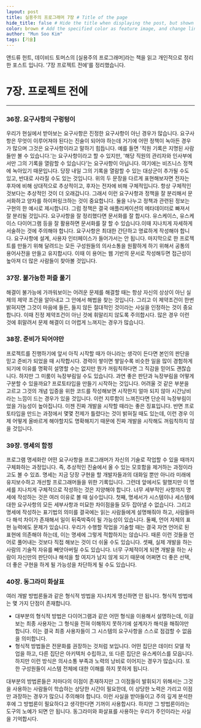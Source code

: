 ```yaml
---
layout: post
title: 실용주의 프로그래머 7장 # Title of the page
hide_title: false # Hide the title when displaying the post, but shown in lists of poststhumbnail: "assets/img/thumbnails/sample-th.png"  # Add
color: brown # Add the specified color as feature image, and change link colors in post
author: "Mun Soo Kim"
tags: [기술]
---
```


앤드류 헌트, 데이비드 토머스의 [실용주의 프로그래머]라는 책을 읽고 개인적으로 정리한 포스트 입니다. '7장 프로젝트 전에'를 정리했습니다.

# 7장. 프로젝트 전에

---

### 36장. 요구사항의 구렁텅이

우리가 현실에서 받아보는 요구사항은 진정한 요구사항이 아닌 경우가 많습니다. 요구사항은 무엇이 이루어져야 된다는 진술이 되어야 하는데 거기에 어떤 정책이 녹아든 경우가 많으며 그것은 요구사항이라고 말하기 힘듭니다. 예를 들면 '직원 기록은 지명된 사람들만 볼 수 있습니다.'는 요구사항이라고 할 수 있지만, '해당 직원의 관리자와 인사부에서만 그의 기록을 열람할 수 있습니다'는 요구사항이 아닙니다. 여기에는 비즈니스 정책에 녹아있기 때문입니다. 당장 내일 그의 기록을 열람할 수 있는 대상군이 추가될 수도 있고, 반대로 사라질 수도 있는 것입니다. 위의 두 문장을 다르게 표현해보자면 전자는 후자에 비해 상대적으로 추상적이고, 후자는 전자에 비해 구체적입니다. 항상 구체적인 것보다는 추상적인 것이 더 오래갑니다. 그래서 이런 요구사항과 정책을 잘 분리해서 문서화하고 양자를 하이퍼링크하는 것이 중요합니다. 둘을 나누고 정책과 관련된 정보는 구현의 한 예시로 제시합니다. 그럼 정책은 결국 애플리케이션의 메타데이터로 빠져서 잘 분리될 것입니다.
요구사항을 잘 정리했다면 문서화를 잘 합시다. 유스케이스, 유스케이스 다이어그램 등을 잘 활용하면 문서화를 잘 할 수 있습니다.이때 지나치게 자세하게 서술하는 것에 주의해야 합니다. 요구사항은 최대한 간단하고 명료하게 작성해야 합니다. 요구사항에 설계, 사용자 인터페이스가 들어가서는 안 됩니다.
마지막으로 한 프로젝트를 만들기 위해 달려드는 모든 구성원들의 의사소통을 원활하게 하기 위해서 공통의 용어사전을 만들고 유지합시다. 이때 이 용어는 웹 기반의 문서로 작성해두면 접근성이 높아져 더 많은 사람들이 찾아볼 것입니다.

### 37장. 불가능한 퍼즐 풀기

해결이 불가능에 가까워보이는 어려운 문제를 해결할 때는 항상 자신의 상상이 아닌 실제의 제약 조건을 알아내고 그 안에서 해법을 찾는 것입니다. 그리고 이 제약조건이 한번 밝혀지면 그것이 마음에 들든, 들지 않든 절대적인 것이라는 사실을 인정하는 것이 중요합니다. 이때 진정 제약조건이 아닌 것에 휘말리지 않도록 주의합시다. 많은 경우 이런 것에 휘말려서 문제 해결이 더 어렵게 느껴지는 경우가 많습니다.

### 38장. 준비가 되어야만

프로젝트를 진행하기에 앞서 아직 시작할 때가 아니라는 생각이 든다면 본인의 판단을 믿고 준비가 되었을 때 시작합시다. 경력이 쌓이면 쌓일수록 비슷한 일을 많이 경험하게 되기에 이유를 명확히 설명할 수는 없지만 뭔가 꺼림칙하다면 그 직감을 믿어도 괜찮습니다.
하지만 그 미룸이 늑장부림일 수도 있습니다. 과연 좋은 판단과 늑장부림을 어떻게 구분할 수 있을까요? 프로토타입을 만들기 시작하는 것입니다. 어려울 것 같은 부분을 고르고 그것의 개념 입증을 위한 코드를 작성해보면 시작한지 얼마 되지 않아 시간낭비라는 느낌이 드는 경우가 있을 것입니다. 이런 지루함이 느껴진다면 단순히 늑장부림이었을 가능성이 높아집니다. 이젠 진짜 개발을 시작할 때라는 좋은 징표입니다.
반면 프로토타입을 만드는 과정에서 몇몇 전제가 틀렸다는 것이 밝혀질 때도 있는데, 이런 경우 이제 어떻게 올바르게 해야할지도 명확해지기 때문에 진짜 개발을 시작해도 꺼림칙하지 않을 것입니다.

### 39장. 명세의 함정

프로그램 명세화란 어떤 요구사항을 프로그래머가 자신의 기술로 작업할 수 있을 때까지 구체화하는 과정입니다. 즉, 추상적인 진술에서 올 수 있는 모호함을 제거하는 과정이라고도 볼 수 있죠. 명세는 지금 당장 구현을 할 개발자들과의 대화일 뿐만 아니라 미래에 유지보수하고 개선할 프로그래머들을 위한 기록입니다.
그런데 앞에서도 말했지만 이 명세를 지나치게 구체적으로 작성하는 것은 지양해야 합니다. 너무 세부적인 사항까지 명세에 작성하는 것은 여러 이유로 볼 때 실수입니다.
첫째, 명세서가 시스템이나 세스템에 대한 요구사항의 모든 세부사항과 미묘한 차이점을들 모두 잡아낼 수 없습니다. 그리고 명세에 작성하는 표기법의 의미를 결국에는 읽는 사람들에게 설명해줘야 하고, 사람들마다 해석 차이가 존재해서 일이 뒤죽박죽이 될 가능성이 있습니다.
둘째, 언어 자체의 표현 능력에도 문제가 있습니다. 우리가 수행할 작업을 기술할 때는 결국 자연 언어로 된 표현에 의존해야 하는데, 이는 명세에 그렇게 적합하지는 않습니다. 때론 이런 것들을 언어로 풀어내는 것보다 직접 해보는 것이 더 쉬울 수도 있습니다.
셋째, 실제 개발을 하는 사람의 기술적 자유를 빼앗아버릴 수도 있습니다. 너무 구체적이게 되면 개발을 하는 사람이 자신만의 판단이나 해석을 할 여지가 남지 않게 되기 때문에 어쩌면 더 좋은 선택, 더 좋은 구현을 하게 될 가능성을 차단하게 될 수도 있습니다.

### 40장. 동그라미 화살표

여러 개발 방법론들과 같은 형식적 방법을 지나치게 맹신하면 안 됩니다. 형식적 방법에는 몇 가지 단점이 존재합니다.

- 대부분의 형식적 방법은 다이어그램과 같은 어떤 형식을 이용해서 설명하는데, 이걸 보는 최종 사용자는 그 형식을 전혀 이해하지 못하기에 설계자가 해석을 해줘야만 합니다. 이는 결국 최종 사용자들이 그 시스템의 요구사항을 스스로 점검할 수 없음을 의미합니다.
- 형식적 방법들은 전문화를 권장하는 것처럼 보입니다. 어떤 집단은 데이터 모델 작업을 하고, 다른 집단은 아키텍처 수립하고, 또 다른 집단은 유스케이스를 모읍니다. 하지만 이런 방식은 의사소통 부족과 노력의 낭비로 이어지는 경우가 많습니다. 또한 구성원들이 시스템 전체에 대한 이해를 하지 못하게 됩니다.

대부분의 방법론들은 저마다의 이점이 존재하지만 그 이점들이 발휘되기 위해서는 그것을 사용하는 사람들이 학습하는 상당한 시간이 필요한데, 이 상당한 노력은 가리고 이점만 과장하는 경우가 많으니 주의해야 합니다. 이런 사실을 받아들이고 주의 깊게 분석한 후에 그 방법론이 필요하다고 생각한다면 기꺼이 사용합시다. 하지만 그 방법론이라는 도구의 노예가 되면 안 됩니다. 동그라미와 화살표를 사용하는 우리가 주인이라는 사실을 기억합시다.
